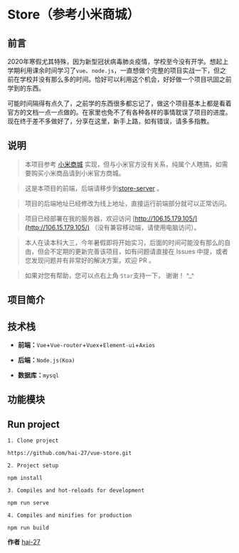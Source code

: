 # Store（参考小米商城）

## 前言

2020年寒假尤其特殊，因为新型冠状病毒肺炎疫情，学校至今没有开学。想起上学期利用课余时间学习了`vue`、`node.js`，一直想做个完整的项目实战一下，但之前在学校并没有那么多的时间。恰好可以利用这个机会，好好做一个项目巩固之前学到的东西。

可能时间隔得有点久了，之前学的东西很多都忘记了，做这个项目基本上都是看着官方的文档一点一点做的。在家里也免不了有各种各样的事情耽误了项目的进度。现在终于差不多做好了，分享在这里，新手上路，如有错误，请多多指教。

## 说明

> 本项目参考 [小米商城](www.mi.com) 实现，但与小米官方没有关系，纯属个人瞎搞，如需要购买小米商品请到小米官方商城。

>这是本项目的前端，后端请移步到[store-server](https://github.com/hai-27/store-server) 。

> 项目的后端地址已经修改为线上地址，直接运行前端部分就可以正常访问。

> 项目已经部署在我的服务器，欢迎访问 [http://106.15.179.105/](http://106.15.179.105/) （没有兼容移动端，请使用电脑访问）。

> 本人在读本科大三，今年暑假即将开始实习，后面的时间可能没有那么的自由，但会不定期的更新完善该项目，如有问题请直接在 Issues 中提，或者您发现问题并有非常好的解决方案，欢迎 PR 。

> 如果对您有帮助，您可以点右上角 `Star`支持一下， 谢谢！ ^_^

## 项目简介



## 技术栈

- **前端：**`Vue`+`Vue-router`+`Vuex`+`Element-ui`+`Axios`

- **后端：**`Node.js(Koa)`

- **数据库：**`mysql`

## 功能模块



## Run project

```
1. Clone project

https://github.com/hai-27/vue-store.git

2. Project setup

npm install

3. Compiles and hot-reloads for development

npm run serve

4. Compiles and minifies for production

npm run build
```
**作者** [hai-27](https://github.com/hai-27)